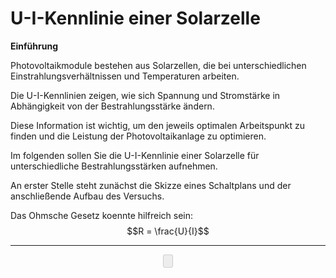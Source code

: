 # U-I-Kennlinie einer Solarzelle

**Einführung**

Photovoltaikmodule bestehen aus Solarzellen, die bei unterschiedlichen Einstrahlungsverhältnissen und Temperaturen arbeiten.

Die U-I-Kennlinien zeigen, wie sich Spannung und Stromstärke in Abhängigkeit von der Bestrahlungsstärke ändern.

Diese Information ist wichtig, um den jeweils optimalen Arbeitspunkt zu finden und die Leistung der Photovoltaikanlage zu optimieren.

Im folgenden sollen Sie die U-I-Kennlinie einer Solarzelle für unterschiedliche Bestrahlungsstärken aufnehmen.

An erster Stelle steht zunächst die Skizze eines Schaltplans und der anschließende Aufbau des Versuchs.

Das Ohmsche Gesetz koennte hilfreich sein:
$$R = \frac{U}{I}$$

-------------------------------
<div align="center">
  <form name="Eingabe">
    <input name="button1" value="" disabled="disabled" onClick="location.href='hilfe1.html';" type="button">
  </form>
</div>

<script>
// Define the countdown time and ready message as variables
let seconds = 3;
let button_message = "Hilfe 1 ist bereit!";

function Buttontext(sek) {
    if (sek > 0) {
        document.Eingabe.button1.value = "noch " + sek + " Sekunden";
    } else {
        document.Eingabe.button1.value = button_message;
        document.Eingabe.button1.disabled = false;
    }
}

for (let i = 0; i <= seconds; i++) {
    window.setTimeout(() => Buttontext(seconds - i), i * 1000);
}
</script>



